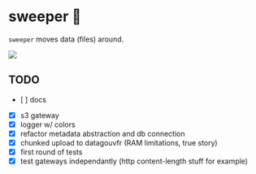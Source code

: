 # sweeper 🧹

`sweeper` moves data (files) around.

![](https://media.giphy.com/media/kEWvxeoP9b1HShmFes/giphy.gif)

## TODO

- [ ] docs
- [x] s3 gateway
- [x] logger w/ colors
- [x] refactor metadata abstraction and db connection
- [x] chunked upload to datagouvfr (RAM limitations, true story)
- [x] first round of tests
- [x] test gateways independantly (http content-length stuff for example)

